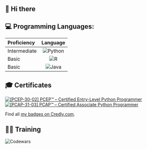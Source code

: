 ## 👋 Hi there 

## 💻 Programming Languages:

|Proficiency| Language |
|:----------|:-------------:|
|Intermediate|     ![Python](https://img.shields.io/badge/python-3670A0?style=for-the-badge&logo=python&logoColor=ffdd54)   |
|      Basic|      ![R](https://img.shields.io/badge/r-%23276DC3.svg?style=for-the-badge&logo=r&logoColor=white)       |
|      Basic|      ![Java](https://img.shields.io/badge/java-%23ED8B00.svg?style=for-the-badge&logo=openjdk&logoColor=white)     |

## 🎓 Certificates

<!--START_SECTION:badges-->
[![[PCEP-30-02] PCEP™ – Certified Entry-Level Python Programmer](https://images.credly.com/size/110x110/images/b790eb12-ecb3-4b94-89be-61aa40c92e7c/image.png)](http://www.credly.com/badges/1f515cf3-53dd-4113-9123-6243e2b581e9 "[PCEP-30-02] PCEP™ – Certified Entry-Level Python Programmer")
[![[PCAP-31-03] PCAP™ – Certified Associate Python Programmer](https://images.credly.com/size/110x110/images/4e248e82-9e87-4a63-9263-250fafe5fb1f/image.png)](http://www.credly.com/badges/b35bc49a-4eac-4f67-921c-8188d6d5812f "[PCAP-31-03] PCAP™ – Certified Associate Python Programmer")
<!--END_SECTION:badges-->

Find all [my badges on Credly.com](https://www.credly.com/users/kandelrabin/badges).

## 🏃‍♂️ Training
![Codewars](https://www.codewars.com/users/kandelrabin/badges/small)
